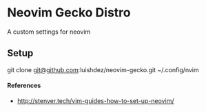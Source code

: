 # Neovim Gecko Distro

A custom settings for neovim

## Setup

git clone git@github.com:luishdez/neovim-gecko.git ~/.config/nvim

#### References

* http://stenver.tech/vim-guides-how-to-set-up-neovim/

